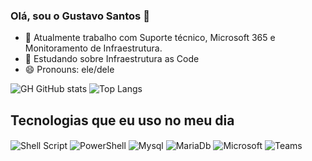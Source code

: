 ### Olá, sou o Gustavo Santos 👋

- 🔭 Atualmente trabalho com Suporte técnico, Microsoft 365 e Monitoramento de Infraestrutura.
- 🌱 Estudando sobre Infraestrutura as Code
- 😄 Pronouns: ele/dele

![GH GitHub stats](https://github-readme-stats.vercel.app/api?username=gh-santos&show_icons=true&theme=dark&count_private=true)
![Top Langs](https://github-readme-stats.vercel.app/api/top-langs/?username=gh-santos&langs_count=5)

## Tecnologias que eu uso no meu dia

<div style="display: inline_block">
  <img align="center" alt="Shell Script" src="https://img.shields.io/badge/Shell_Script-121011?style=for-the-badge&logo=gnu-bash&logoColor=white" />
  <img align="center" alt="PowerShell" src="https://img.shields.io/badge/Powershell-2CA5E0?style=for-the-badge&logo=powershell&logoColor=white" />
  <img align="center" alt="Mysql" src="https://img.shields.io/badge/MySQL-00000F?style=for-the-badge&logo=mysql&logoColor=white" />
  <img align="center" alt="MariaDb" src="https://img.shields.io/badge/MariaDB-003545?style=for-the-badge&logo=mariadb&logoColor=white" />
  <img align="center" alt="Microsoft" src="https://img.shields.io/badge/Microsoft-666666?style=for-the-badge&logo=microsoft&logoColor=white" />
  <img align="center" alt="Teams" src="https://img.shields.io/badge/Microsoft_Teams-6264A7?style=for-the-badge&logo=microsoft-teams&logoColor=white" />
  
</div><br/>

